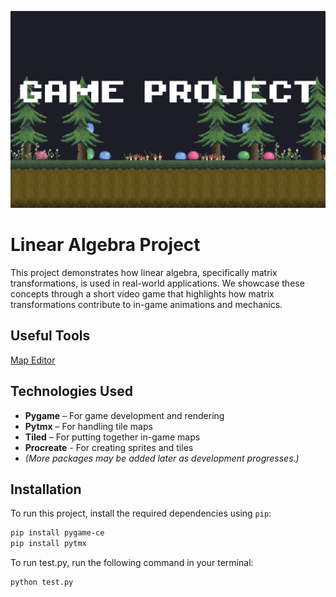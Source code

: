 ![Project Banner Frame](Extra_Assests/Banner%20Slimes%20-%20github.png)

# Linear Algebra Project

This project demonstrates how linear algebra, specifically matrix transformations, is used in real-world applications. We showcase these concepts through a short video game that highlights how matrix transformations contribute to in-game animations and mechanics.

## Useful Tools

[Map Editor](https://www.mapeditor.org/)

## Technologies Used

- **Pygame** – For game development and rendering
- **Pytmx** – For handling tile maps
- **Tiled** – For putting together in-game maps
- **Procreate** - For creating sprites and tiles
- *(More packages may be added later as development progresses.)*

## Installation

To run this project, install the required dependencies using `pip`:

```bash
pip install pygame-ce
pip install pytmx
```
To run test.py, run the following command in your terminal:
```bash
python test.py
```



